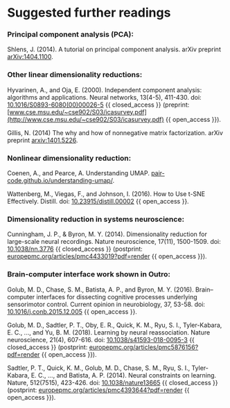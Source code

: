 # Suggested further readings

### Principal component analysis (PCA):

Shlens, J. (2014). A tutorial on principal component analysis. arXiv preprint [arXiv:1404.1100](https://arxiv.org/abs/1404.1100).

### Other linear dimensionality reductions:

Hyvarinen, A., and Oja, E. (2000). Independent component analysis: algorithms and applications. Neural networks, 13(4-5), 411-430. doi: [10.1016/S0893-6080(00)00026-5](https://doi.org/10.1016/S0893-6080(00)00026-5) {{ closed_access }} (preprint: [www.cse.msu.edu/~cse902/S03/icasurvey.pdf](http://www.cse.msu.edu/~cse902/S03/icasurvey.pdf) {{ open_access }}).

Gillis, N. (2014) The why and how of nonnegative matrix factorization. arXiv preprint [arxiv:1401.5226](https://arxiv.org/abs/1401.5226).

### Nonlinear dimensionality reduction:

Coenen, A., and Pearce, A. Understanding UMAP. [pair-code.github.io/understanding-umap/](https://pair-code.github.io/understanding-umap/).

Wattenberg, M., Viegas, F., and Johnson, I.  (2016). How to Use t-SNE Effectively. Distill. doi: [10.23915/distill.00002](https://doi.org/10.23915/distill.00002) {{ open_access }}.

### Dimensionality reduction in systems neuroscience:

Cunningham, J. P., & Byron, M. Y. (2014). Dimensionality reduction for large-scale neural recordings. Nature neuroscience, 17(11), 1500-1509. doi: [10.1038/nn.3776](https://doi.org/10.1038/nn.3776) {{ closed_access }} (postprint: [europepmc.org/articles/pmc4433019?pdf=render](https://europepmc.org/articles/pmc4433019?pdf=render) {{ open_access }}).

### Brain-computer interface work shown in Outro:

Golub, M. D., Chase, S. M., Batista, A. P., and Byron, M. Y. (2016). Brain–computer interfaces for dissecting cognitive processes underlying sensorimotor control. Current opinion in neurobiology, 37, 53-58. doi: [10.1016/j.conb.2015.12.005](https://doi.org/10.1016/j.conb.2015.12.005) {{ open_access }}.

Golub, M. D., Sadtler, P. T., Oby, E. R., Quick, K. M., Ryu, S. I., Tyler-Kabara, E. C., ..., and Yu, B. M. (2018). Learning by neural reassociation. Nature neuroscience, 21(4), 607-616. doi: [10.1038/s41593-018-0095-3](https://doi.org/10.1038/s41593-018-0095-3) {{ closed_access }} (postprint: [europepmc.org/articles/pmc5876156?pdf=render](https://europepmc.org/articles/pmc5876156?pdf=render) {{ open_access }}).

Sadtler, P. T., Quick, K. M., Golub, M. D., Chase, S. M., Ryu, S. I., Tyler-Kabara, E. C., ..., and Batista, A. P. (2014). Neural constraints on learning. Nature, 512(7515), 423-426. doi: [10.1038/nature13665](https://doi.org/10.1038/nature13665) {{ closed_access }} (postprint: [europepmc.org/articles/pmc4393644?pdf=render](https://europepmc.org/articles/pmc4393644?pdf=render) {{ open_access }}).
